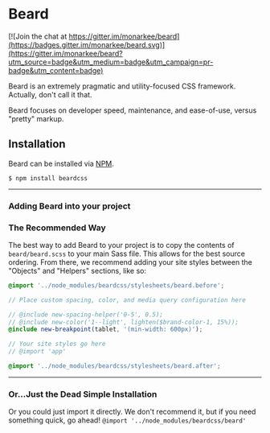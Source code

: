 Beard
=====

[![Join the chat at https://gitter.im/monarkee/beard](https://badges.gitter.im/monarkee/beard.svg)](https://gitter.im/monarkee/beard?utm_source=badge&utm_medium=badge&utm_campaign=pr-badge&utm_content=badge)

Beard is an extremely pragmatic and utility-focused CSS framework. Actually, don't call it that.

Beard focuses on developer speed, maintenance, and ease-of-use, versus "pretty" markup.

## Installation

Beard can be installed via [NPM](https://www.npmjs.com).

```$ npm install beardcss```

---

### Adding Beard into your project

### The Recommended Way

The best way to add Beard to your project is to copy the contents of <code>beard/beard.scss</code> to your main Sass file. This allows for the best source ordering. From there, we recommend adding your site styles between the "Objects" and "Helpers" sections, like so:

```scss
@import '../node_modules/beardcss/stylesheets/beard.before';

// Place custom spacing, color, and media query configuration here

// @include new-spacing-helper('0-5', 0.5);
// @include new-color('1--light', lighten($brand-color-1, 15%));
@include new-breakpoint(tablet, '(min-width: 600px)');

// Your site styles go here
// @import 'app'

@import '../node_modules/beardcss/stylesheets/beard.after';
```

---

### Or&hellip;Just the Dead Simple Installation

Or you could just import it directly. We don't recommend it, but if you need something quick, go ahead!
```@import '../node_modules/beardcss/beard'```
